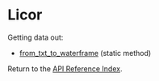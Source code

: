 # Licor

Getting data out:

* [from_txt_to_waterframe](from_txt_to_waterframe.md) (static method)

Return to the [API Reference Index](../../index_api_reference.md).